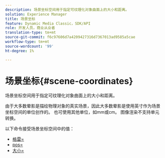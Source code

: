 ```yaml
---
description: 场景坐标空间用于指定可纹理化对象曲面上的大小和距离。
solution: Experience Manager
title: 场景坐标
feature: Dynamic Media Classic，SDK/API
role: 开发人员，商业从业者
translation-type: tm+mt
source-git-commit: f6c97606d7a4209427316d7367013ad9585a5cae
workflow-type: tm+mt
source-wordcount: '99'
ht-degree: 1%

---
```



# 场景坐标{#scene-coordinates}

场景坐标空间用于指定可纹理化对象曲面上的大小和距离。

由于大多数晕影是描绘物理对象的真实场景，因此大多数晕影是使用英寸作为场景坐标空间的单位创作的。 也可使用其他单位，如mm或cm。 图像渲染不支持单元转换。

以下命令接受场景坐标空间中的值：

* [格雷=](../../../../../../ir-api/http-protocol/image-rendering-api-ref/c-ir-http-protocol-ref/c-ir-http-protocol-command-reference/r-ir-grout.md#reference-73651cbbbc344adba2626ef950d3672a)
* [pos=](../../../../../../ir-api/http-protocol/image-rendering-api-ref/c-ir-http-protocol-ref/c-ir-http-protocol-command-reference/r-ir-pos.md#reference-22c10904a0ce4c8bb41c2c78104221b8)
* [大小=](../../../../../../ir-api/http-protocol/image-rendering-api-ref/c-ir-http-protocol-ref/c-ir-http-protocol-command-reference/r-ir-http-size.md#reference-1220d6fbcde4479aba91de7adacdc988)

